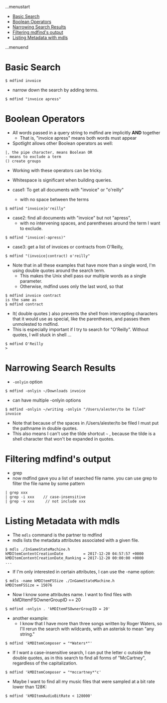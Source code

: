 ...menustart

- [Basic Search](#c5c1098a067d3e19b900a3fdd6c6ad4d)
- [Boolean Operators](#99447b31568f35c690284a7990af044b)
- [Narrowing Search Results](#7ec8df286ac371d3900dc523ef9e9daa)
- [Filtering mdfind's output](#bbc752d74b076db37c447790cb425249)
- [Listing Metadata with mdls](#2f632d202624dbb9c7814dabbd14c77c)

...menuend


<h2 id="c5c1098a067d3e19b900a3fdd6c6ad4d"></h2>


# Basic Search

```
$ mdfind invoice
```

 - narrow down the search by adding terms. 

```
$ mdfind "invoice apress"   
```

<h2 id="99447b31568f35c690284a7990af044b"></h2>


# Boolean Operators

 - All words passed in a query string to mdfind are implicitly **AND** together
    - That is, "invoice apress" means both words must appear
 - Spotlight allows other Boolean operators as well:

```
|, the pipe character, means Boolean OR
- means to exclude a term
() create groups
```

 - Working with these operators can be tricky.
 - Whitespace is significant when building queries. 

 - case1: To get all documents with "invoice" or "o'reilly"
    - with no space between the terms

```
$ mdfind "invoice|o'reilly"
```

 - case2: find all documents with "invoice" but not "apress",
    - with no intervening spaces, and parentheses around the term I want to exclude.

```
$ mdfind "invoice(-apress)"
```

 - case3: get a list of invoices or contracts from O'Reilly,


```
$ mdfind "(invoice|contract) o'reilly"
```
 
 - Note that in all these examples that have more than a single word, I'm using double quotes around the search term. 
    - This makes the Unix shell pass our multiple words as a single parameter. 
    - Otherwise, mdfind uses only the last word, so that

```
$ mdfind invoice contract
is the same as
$ mdfind contract
```

 - It( double quotes ) also prevents the shell from intercepting characters that it would use as special, like the parentheses, and passes them unmolested to mdfind. 
 - This is especially important if I try to search for "O'Reilly". Without quotes, I will stuck in shell ...

```
$ mdfind O'Reilly
>
```

<h2 id="7ec8df286ac371d3900dc523ef9e9daa"></h2>


# Narrowing Search Results

 - `-onlyin` option

```
$ mdfind -onlyin ~/Downloads invoice
```

 - can have multiple -onlyin options

```
$ mdfind -onlyin ~/writing -onlyin "/Users/alester/to be filed" invoice
```

 - Note that because of the spaces in /Users/alester/to be filed I must put the pathname in double quotes. 
 - This also means I can't use the tilde shortcut `~` , because the tilde is a shell character that won't be expanded in quotes.

<h2 id="bbc752d74b076db37c447790cb425249"></h2>


# Filtering mdfind's output

 - grep
 - now mdfind gave you a list of searched file name.   you can use grep to filter the file name by some pattern

```
| grep xxx 
| grep -i xxx    // case-insensitive
| grep -v xxx     // not include xxx
```

<h2 id="2f632d202624dbb9c7814dabbd14c77c"></h2>


# Listing Metadata with mdls

 - The `mdls` command is the partner to mdfind
 - mdls lists the metadata attributes associated with a given file.

```
$ mdls ./InGameStateMachine.h
kMDItemContentCreationDate         = 2017-12-20 04:57:57 +0000
kMDItemContentCreationDate_Ranking = 2017-12-20 00:00:00 +0000
...
```

 - If I'm only interested in certain attributes, I can use the -name option:

```
$ mdls -name kMDItemFSSize ./InGameStateMachine.h  
kMDItemFSSize = 15076
```

 
 - Now I know some attributes name. I want to find files with kMDItemFSOwnerGroupID == 20

```
$ mdfind -onlyin . 'kMDItemFSOwnerGroupID = 20'
```

 - another example:
    - I know that I have more than three songs written by Roger Waters, so I'll rerun the search with wildcards, with an asterisk to mean "any string."

```
$ mdfind 'kMDItemComposer = "*Waters*"'
```

 - If I want a case-insensitive search, I can put the letter c outside the double quotes, as in this search to find all forms of "McCartney", regardless of the capitalization.

```
$ mdfind 'kMDItemComposer = "*mccartney*"c'
```

 - Maybe I want to find all my music files that were sampled at a bit rate lower than 128K:

```
$ mdfind 'kMDItemAudioBitRate < 128000'
```



